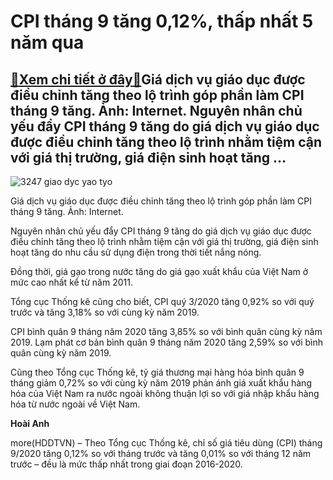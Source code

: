 CPI tháng 9 tăng 0,12%, thấp nhất 5 năm qua
===========================================

[:gift:Xem chi tiết ở đây:gift:](https://hddtvn.com/cpi-thang-9-tang-012-thap-nhat-5-nam-qua/)Giá dịch vụ giáo dục được điều chỉnh tăng theo lộ trình góp phần làm CPI tháng 9 tăng. Ảnh: Internet. Nguyên nhân chủ yếu đẩy CPI tháng 9 tăng do giá dịch vụ giáo dục được điều chỉnh tăng theo lộ trình nhằm tiệm cận với giá thị trường, giá điện sinh hoạt tăng …
---------------------------------------------------------------------------------------------------------------------------------------------------------------------------------------------------------------------------------------------------------------------





![3247 giao dyc yao tyo](https://haiquanonline.com.vn/stores/news_dataimages/hienntt/092020/29/14/3247_GIAO-DYC-YAO-TYO.jpg?rt=20200929144414 "undefined")


Giá dịch vụ giáo dục được điều chỉnh tăng theo lộ trình góp phần làm CPI tháng 9 tăng. Ảnh: Internet.



Nguyên nhân chủ yếu đẩy CPI tháng 9 tăng do giá dịch vụ giáo dục được điều chỉnh tăng theo lộ trình nhằm tiệm cận với giá thị trường, giá điện sinh hoạt tăng do nhu cầu sử dụng điện trong thời tiết nắng nóng.


Đồng thời, giá gạo trong nước tăng do giá gạo xuất khẩu của Việt Nam ở mức cao nhất kể từ năm 2011.


Tổng cục Thống kê cũng cho biết, CPI quý 3/2020 tăng 0,92% so với quý trước và tăng 3,18% so với cùng kỳ năm 2019.


CPI bình quân 9 tháng năm 2020 tăng 3,85% so với bình quân cùng kỳ năm 2019. Lạm phát cơ bản bình quân 9 tháng năm 2020 tăng 2,59% so với bình quân cùng kỳ năm 2019.


Cũng theo Tổng cục Thống kê, tỷ giá thương mại hàng hóa bình quân 9 tháng giảm 0,72% so với cùng kỳ năm 2019 phản ánh giá xuất khẩu hàng hóa của Việt Nam ra nước ngoài không thuận lợi so với giá nhập khẩu hàng hóa từ nước ngoài về Việt Nam.




**Hoài Anh**



more(HDDTVN) – Theo Tổng cục Thống kê, chỉ số giá tiêu dùng (CPI) tháng 9/2020 tăng 0,12% so với tháng trước và tăng 0,01% so với tháng 12 năm trước – đều là mức thấp nhất trong giai đoạn 2016-2020.

